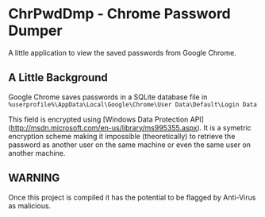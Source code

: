# ChrPwdDmp - Chrome Password Dumper
A little application to view the saved passwords from Google Chrome.

## A Little Background
Google Chrome saves passwords in a SQLite database file in 
`%userprofile%\AppData\Local\Google\Chrome\User Data\Default\Login Data`

This field is encrypted using [Windows Data Protection API] (http://msdn.microsoft.com/en-us/library/ms995355.aspx). It is a symetric encryption scheme making it impossible (theoretically) to retrieve the password as another user on the same machine or even the same user on another machine.

## WARNING
Once this project is compiled it has the potential to be flagged by Anti-Virus as malicious.
